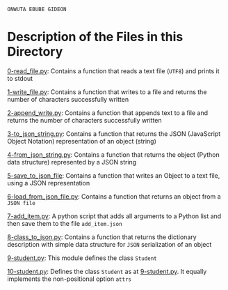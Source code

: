 ```
ONWUTA EBUBE GIDEON
```

# Description of the Files in this Directory


[0-read_file.py](./0-read_file.py): Contains a function that reads a text file (``UTF8``) and prints it to stdout


[1-write_file.py](./1-write_file.py): Contains a function that writes to a file and returns the number of characters successfully written


[2-append_write.py](./2-append_write.py): Contains a function that appends text to a file and returns the number of characters successfully written


[3-to_json_string.py](./3-to_json_string.py): Contains a function that returns the JSON (JavaScript Object Notation) representation of an object (string)


[4-from_json_string.py](./4-from_json_string.py): Contains a function that returns the object (Python data structure) represented by a JSON string


[5-save_to_json_file](./5-save_to_json_file): Contains a function that writes an Object to a text file, using a JSON representation


[6-load_from_json_file.py](./6-load_from_json_file.py): Contains a function that returns an object from a ``JSON file``


[7-add_item.py](./7-add_item.py): A python script that adds all arguments to a Python list and then save them to the file ``add_item.json``


[8-class_to_json.py](./8-class_to_json.py): Contains a function that returns the dictionary description with simple data structure for ``JSON`` serialization of an object


[9-student.py](./9-student.py): This module defines the class ``Student``


[10-student.py](./10-student.py): Defines the class ``Student`` as at [9-student.py](./9-student.py). It equally implements the non-positional option ``attrs``
